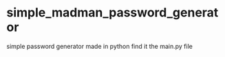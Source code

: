 # simple_madman_password_generator
simple password generator made in python find it the main.py file
